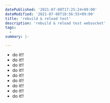 ```yaml
---
datePublished: '2021-07-08T17:25:24+09:00'
dateModified: '2021-07-08T18:56:55+09:00'
title: 'rebuild & reload test'
description: 'rebuild & reload test websocket'
tags:
  - 
summary: |-

---
```


- do it!!
- do it!!
- do it!!
- do it!!
- do it!!
- do it!!
- do it!!
- do it!!
- do it!!

